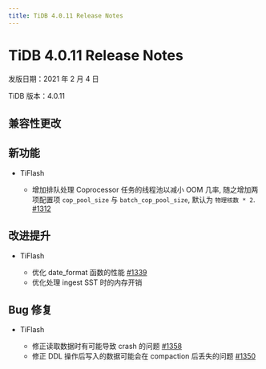 ```yaml
---
title: TiDB 4.0.11 Release Notes
---
```


# TiDB 4.0.11 Release Notes

发版日期：2021 年 2 月 4 日

TiDB 版本：4.0.11

## 兼容性更改

## 新功能

+ TiFlash

    - 增加排队处理 Coprocessor 任务的线程池以减小 OOM 几率, 随之增加两项配置项 `cop_pool_size` 与 `batch_cop_pool_size`, 默认为 `物理核数 * 2`. [#1312](https://github.com/pingcap/tics/pull/1312)

## 改进提升

+ TiFlash

    - 优化 date_format 函数的性能 [#1339](https://github.com/pingcap/tics/pull/1339)
    - 优化处理 ingest SST 时的内存开销

## Bug 修复

+ TiFlash

    - 修正读取数据时有可能导致 crash 的问题 [#1358](https://github.com/pingcap/tics/pull/1358)
    - 修正 DDL 操作后写入的数据可能会在 compaction 后丢失的问题 [#1350](https://github.com/pingcap/tics/pull/1350)
